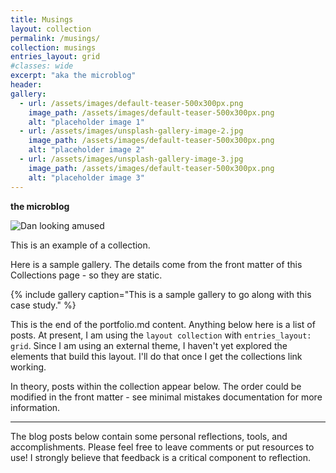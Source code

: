 ```yaml
---
title: Musings
layout: collection
permalink: /musings/
collection: musings
entries_layout: grid
#classes: wide
excerpt: "aka the microblog"
header:
gallery:
  - url: /assets/images/default-teaser-500x300px.png
    image_path: /assets/images/default-teaser-500x300px.png
    alt: "placeholder image 1"
  - url: /assets/images/unsplash-gallery-image-2.jpg
    image_path: /assets/images/default-teaser-500x300px.png
    alt: "placeholder image 2"
  - url: /assets/images/unsplash-gallery-image-3.jpg
    image_path: /assets/images/default-teaser-500x300px.png
    alt: "placeholder image 3"
---
```


**the microblog**

![Dan looking amused][dan-ammused]

This is an example of a collection.

Here is a sample gallery. The details come from the front matter of this Collections page - so they are static.

{% include gallery caption="This is a sample gallery to go along with this case study." %}

This is the end of the portfolio.md content. Anything below here is a list of posts. At present, I am using the `layout collection` with `entries_layout: grid`. Since I am using an external theme, I haven't yet explored the elements that build this layout. I'll do that once I get the collections link working.

In theory, posts within the collection appear below. The order could be modified in the front matter - see minimal mistakes documentation for more information.

---

The blog posts below contain some personal reflections, tools, and accomplishments. Please feel free to leave comments or put resources to use! I strongly believe that feedback is a critical component to reflection.


[dan-ammused]: https://lh3.googleusercontent.com/pw/AMWts8Axk0gnbnPflkRhF3FkHXUhUaaeRfHSQhI5TzdItiNusOqUyn4kckRbiwINQHbpXGk8y9c_xSFUSyU3Q4bqcj5Y4V8BbkDtalCbCoSudPGkQDcugP3KE1reymY3v6rRZ0fXMEoNhGHT-NqitX-8yhh5pg=w800-h450-s-no?authuser=0